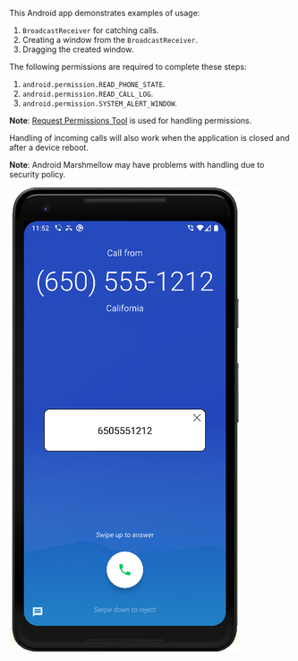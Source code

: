 This Android app demonstrates examples of usage:
1. ```BroadcastReceiver``` for catching calls.
2. Creating a window from the ```BroadcastReceiver```.
3. Dragging the created window.

The following permissions are required to complete these steps:
1. ```android.permission.READ_PHONE_STATE```.
2. ```android.permission.READ_CALL_LOG```.
3. ```android.permission.SYSTEM_ALERT_WINDOW```.

**Note**: [Request Permissions Tool](https://github.com/merail/android-request-permissions-tool) is used for handling permissions.

Handling of incoming calls will also work when the application is closed and after a device reboot.

**Note**: Android Marshmellow may have problems with handling due to security policy.


![alt text](example.png)
